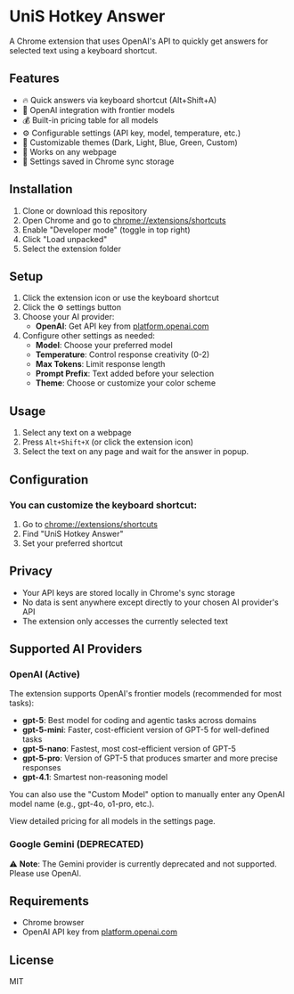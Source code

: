 # UniS Hotkey Answer

A Chrome extension that uses OpenAI's API to quickly get answers for selected text using a keyboard shortcut.

## Features

-   🔥 Quick answers via keyboard shortcut (Alt+Shift+A)
-   🤖 OpenAI integration with frontier models
-   💰 Built-in pricing table for all models
-   ⚙️ Configurable settings (API key, model, temperature, etc.)
-   🎨 Customizable themes (Dark, Light, Blue, Green, Custom)
-   🎯 Works on any webpage
-   💾 Settings saved in Chrome sync storage

## Installation

1. Clone or download this repository
2. Open Chrome and go to [chrome://extensions/shortcuts](chrome://extensions/shortcuts)
3. Enable "Developer mode" (toggle in top right)
4. Click "Load unpacked"
5. Select the extension folder

## Setup

1. Click the extension icon or use the keyboard shortcut
2. Click the ⚙️ settings button
3. Choose your AI provider:
    - **OpenAI**: Get API key from [platform.openai.com](https://platform.openai.com)
4. Configure other settings as needed:
    - **Model**: Choose your preferred model
    - **Temperature**: Control response creativity (0-2)
    - **Max Tokens**: Limit response length
    - **Prompt Prefix**: Text added before your selection
    - **Theme**: Choose or customize your color scheme

## Usage

1. Select any text on a webpage
2. Press `Alt+Shift+X` (or click the extension icon)
3. Select the text on any page and wait for the answer in popup.

## Configuration

### You can customize the keyboard shortcut:

1. Go to [chrome://extensions/shortcuts](chrome://extensions/shortcuts)
2. Find "UniS Hotkey Answer"
3. Set your preferred shortcut

## Privacy

-   Your API keys are stored locally in Chrome's sync storage
-   No data is sent anywhere except directly to your chosen AI provider's API
-   The extension only accesses the currently selected text

## Supported AI Providers

### OpenAI (Active)

The extension supports OpenAI's frontier models (recommended for most tasks):

-   **gpt-5**: Best model for coding and agentic tasks across domains
-   **gpt-5-mini**: Faster, cost-efficient version of GPT-5 for well-defined tasks
-   **gpt-5-nano**: Fastest, most cost-efficient version of GPT-5
-   **gpt-5-pro**: Version of GPT-5 that produces smarter and more precise responses
-   **gpt-4.1**: Smartest non-reasoning model

You can also use the "Custom Model" option to manually enter any OpenAI model name (e.g., gpt-4o, o1-pro, etc.).

View detailed pricing for all models in the settings page.

### Google Gemini (DEPRECATED)

⚠️ **Note**: The Gemini provider is currently deprecated and not supported. Please use OpenAI.

## Requirements

-   Chrome browser
-   OpenAI API key from [platform.openai.com](https://platform.openai.com)

## License

MIT
